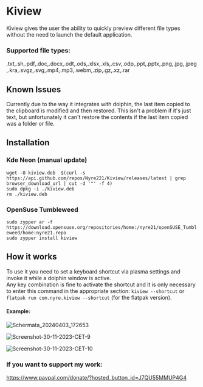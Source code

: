 # Kiview
Kiview gives the user the ability to quickly preview different file types without the need to launch the default application.
### Supported file types:
.txt,.sh,.pdf,.doc,.docx,.odt,.ods,.xlsx,.xls,.csv,.odp,.ppt,.pptx,.png,.jpg,.jpeg,.kra,.svgz,.svg,.mp4,.mp3,.webm,.zip,.gz,.xz,.rar

## Known Issues
Currently due to the way it integrates with dolphin, the last item copied to the clipboard is modified and then restored. This isn't a problem if it's just text, but unfortunately it can't restore the contents if the last item copied was a folder or file.

## Installation
### Kde Neon (manual update)
`wget -O kiview.deb  $(curl -s https://api.github.com/repos/Nyre221/Kiview/releases/latest | grep browser_download_url | cut -d '"' -f 4)`  
`sudo dpkg -i ./kiview.deb`  
`rm ./kiview.deb`
### OpenSuse Tumbleweed
`sudo zypper ar -f https://download.opensuse.org/repositories/home:/nyre21/openSUSE_Tumbleweed/home:nyre21.repo`  
`sudo zypper install kiview`

## How it works
To use it you need to set a keyboard shortcut via plasma settings and invoke it while a dolphin window is active.   
Any key combination is fine to activate the shortcut and it is only necessary to enter this command in the appropriate section: `kiview --shortcut` or `flatpak run com.nyre.kiview --shortcut` (for the flatpak version).

#### Example:
![Schermata_20240403_172653](https://github.com/Nyre221/Kiview/assets/104171042/14ed7534-f2cc-4c92-85da-6ce7b1ccfd73)

![Screenshot-30-11-2023-CET-9](https://github.com/Nyre221/Kiview/assets/104171042/4e06a068-3d51-4b57-adcf-f42693b92e18)

![Screenshot-30-11-2023-CET-10](https://github.com/Nyre221/Kiview/assets/104171042/37b1fb2c-5e89-48fb-b5cf-25750734fd14)


### If you want to support my work:
https://www.paypal.com/donate/?hosted_button_id=J7QU55MMUP4G4
